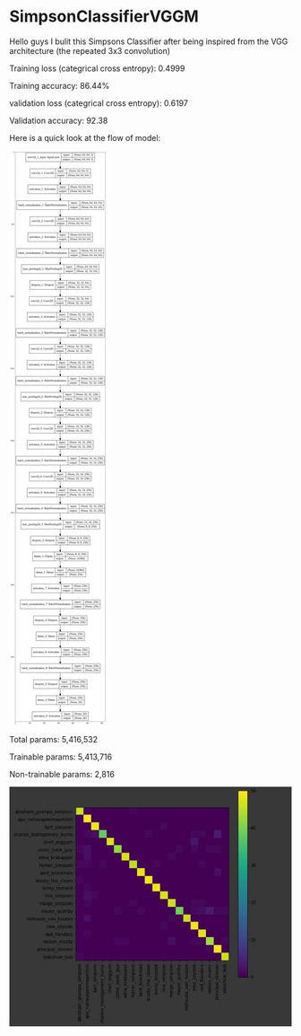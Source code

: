 # SimpsonClassifierVGGM
Hello guys I bulit this Simpsons Classifier after being inspired from the VGG architecture (the repeated 3x3 convolution)

Training loss (categrical cross entropy): 0.4999

Training accuracy: 86.44% 

validation loss (categrical cross entropy): 0.6197

Validation accuracy: 92.38


Here is a quick look at the flow of model:


![Model Architecture ](./add/arch.jpg)


Total params: 5,416,532

Trainable params: 5,413,716

Non-trainable params: 2,816


![Confussion Matrix](./add/CM.jpeg)

